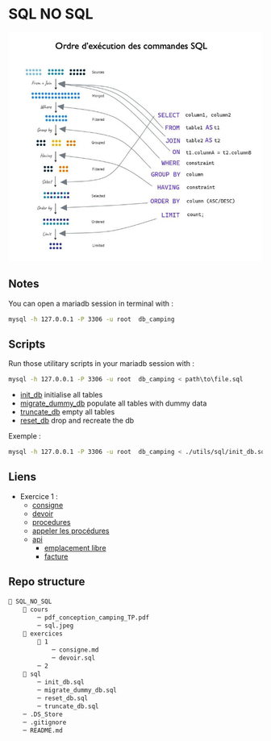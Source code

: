 # SQL NO SQL

![sql](./cours/sql.jpeg)

## Notes

You can open a mariadb session in terminal with :

```bash
mysql -h 127.0.0.1 -P 3306 -u root  db_camping
```

## Scripts

Run those utilitary scripts in your mariadb session with :

```bash
mysql -h 127.0.0.1 -P 3306 -u root  db_camping < path\to\file.sql
```

- [init_db](./utils/sql/init_db.sql) initialise all tables
- [migrate_dummy_db](./utils/sql/migrate_dummy_db.sql) populate all tables with dummy data
- [truncate_db](./utils/sql/truncate_db.sql) empty all tables
- [reset_db](./utils/sql/reset_db.sql) drop and recreate the db

Exemple :

```bash
mysql -h 127.0.0.1 -P 3306 -u root  db_camping < ./utils/sql/init_db.sql
```

## Liens

- Exercice 1 :
  - [consigne](./exercices/1/consigne.md)
  - [devoir](./exercices/1/devoir.sql)
  - [procedures](./exercices/1/procs.sql)
  - [appeler les procédures](./exercices/1/run_procs.php)
  - [api](./exercices/1/api/)
    - [emplacement libre](./exercices/1/api/free_emp.php)
    - [facture](./exercices/1/api/invoice.php)

## Repo structure

```plaintext
📁 SQL_NO_SQL
    📁 cours
        ─ pdf_conception_camping_TP.pdf
        ─ sql.jpeg
    📁 exercices
        📁 1
            ─ consigne.md
            ─ devoir.sql
        ─ 2
    📁 sql
        ─ init_db.sql
        ─ migrate_dummy_db.sql
        ─ reset_db.sql
        ─ truncate_db.sql
    ─ .DS_Store
    ─ .gitignore
    ─ README.md
```
